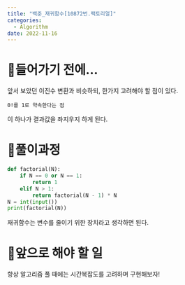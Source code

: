 ```yaml
---
title: "백준_재귀함수[10872번.팩토리얼]"
categories:
  - Algorithm
date: 2022-11-16
---
```


# 👀들어가기 전에...

앞서 보았던 이진수 변환과 비슷하되, 한가지 고려해야 할 점이 있다.
```
0!를 1로 약속한다는 점
```
이 하나가 결과값을 좌지우지 하게 된다.

# 🍵풀이과정

```python
def factorial(N):
    if N == 0 or N == 1:
        return 1
    elif N > 1:
        return factorial(N - 1) * N
N = int(input())
print(factorial(N))
```

재귀함수는 변수를 줄이기 위한 장치라고 생각하면 된다.

# 🚗앞으로 해야 할 일

항상 알고리즘 풀 때에는 시간복잡도를 고려하며 구현해보자!
